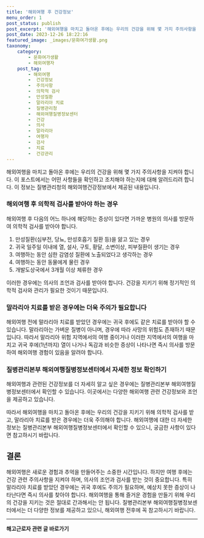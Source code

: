 ```yaml
---
title: '해외여행 후 건강정보'
menu_order: 1
post_status: publish
post_excerpt: '해외여행을 마치고 돌아온 후에는 우리의 건강을 위해 몇 가지 주의사항을 지켜야 합니다. 이 포스트에서는 어떤 사항들을 확인하고 조치해야 하는지에 대해 알려드리려 합니다. 이 정보는 질병관리청의 해외여행건강정보에서 제공된 내용입니다.'
post_date: 2023-12-26 18:22:16
featured_image: _images/문화여가생활.png
taxonomy:
    category:
        - 문화여가생활
        - 해외여행자
    post_tag:
        - 해외여행
        -  건강정보
        -  주의사항
        -  의학적 검사
        -  만성질환
        -  말라리아 치료
        -  질병관리청
        -  해외여행질병정보센터
        -  건강
        -  의사
        -  말라리아
        -  여행자
        -  검사
        -  치료
        -  건강관리
---
```



해외여행을 마치고 돌아온 후에는 우리의 건강을 위해 몇 가지 주의사항을 지켜야 합니다. 이 포스트에서는 어떤 사항들을 확인하고 조치해야 하는지에 대해 알려드리려 합니다. 이 정보는 질병관리청의 해외여행건강정보에서 제공된 내용입니다.

### 해외여행 후 의학적 검사를 받아야 하는 경우

해외여행 후 다음의 어느 하나에 해당하는 증상이 있다면 가까운 병원의 의사를 방문하여 의학적 검사를 받아야 합니다.

1. 만성질환(심부전, 당뇨, 만성호흡기 질환 등)을 앓고 있는 경우
2. 귀국 일주일 이내에 열, 설사, 구토, 황달, 소변이상, 피부질환이 생기는 경우
3. 여행하는 동안 심한 감염성 질환에 노출되었다고 생각하는 경우
4. 여행하는 동안 동물에게 물린 경우
5. 개발도상국에서 3개월 이상 체류한 경우

이러한 경우에는 의사의 조언과 검사를 받아야 합니다. 건강을 지키기 위해 정기적인 의학적 검사와 관리가 필요한 것이기 때문입니다.

### 말라리아 치료를 받은 경우에는 더욱 주의가 필요합니다

해외여행 전에 말라리아 치료를 받았던 경우에는 귀국 후에도 같은 치료를 받아야 할 수 있습니다. 말라리아는 가벼운 질병이 아니며, 경우에 따라 사망의 위험도 존재하기 때문입니다. 따라서 말라리아 위험 지역에서의 여행 중이거나 이러한 지역에서의 여행을 마치고 귀국 후에(1년까지) 열이 나거나 독감과 비슷한 증상이 나타나면 즉시 의사를 방문하여 해외여행 경험이 있음을 알려야 합니다.

### 질병관리본부 해외여행질병정보센터에서 자세한 정보 확인하기

해외여행과 관련된 건강정보를 더 자세히 알고 싶은 경우에는 질병관리본부 해외여행질병정보센터에서 확인할 수 있습니다. 이곳에서는 다양한 해외여행 관련 건강정보와 조언을 제공하고 있습니다.

따라서 해외여행을 마치고 돌아온 후에는 우리의 건강을 지키기 위해 의학적 검사를 받고, 말라리아 치료를 받은 경우에는 더욱 주의해야 합니다. 해외여행에 대한 더 자세한 정보는 질병관리본부 해외여행질병정보센터에서 확인할 수 있으니, 궁금한 사항이 있다면 참고하시기 바랍니다.

## 결론

해외여행은 새로운 경험과 추억을 만들어주는 소중한 시간입니다. 하지만 여행 후에는 건강 관련 주의사항을 지켜야 하며, 의사의 조언과 검사를 받는 것이 중요합니다. 특히 말라리아 치료를 받았던 경우에는 귀국 후에도 주의가 필요하며, 예상치 못한 증상이 나타난다면 즉시 의사를 찾아야 합니다.
해외여행을 통해 즐거운 경험을 만들기 위해 우리의 건강을 지키는 것은 절대로 간과해서는 안 됩니다. 질병관리본부 해외여행질병정보센터에서는 더 다양한 정보를 제공하고 있으니, 해외여행 전후에 꼭 참고하시기 바랍니다.
<!-- wp:separator -->
<hr class="wp-block-separator has-alpha-channel-opacity"/>
<!-- /wp:separator -->

<!-- wp:group {"backgroundColor":"base","layout":{"type":"constrained"}} -->
<div class="wp-block-group has-base-background-color has-background"><!-- wp:paragraph {"align":"center","fontSize":"medium"} -->
<p class="has-text-align-center has-large-font-size"><strong>해고근로자 관련 글 바로가기</strong></p>
<!-- /wp:paragraph -->


<!-- wp:latest-posts
{"categories":[{"id":12660,"count":19,"description":"","link":"https://uknowlaw.com/category/%ed%95%b4%ea%b3%a0%ea%b7%bc%eb%a1%9c%ec%9e%90/","name":"해고근로자","slug":"해고근로자","taxonomy":"category","parent":0,"meta":[],"_links":{"self":[{"href":"https://uknowlaw.com/wp-json/wp/v2/categories/12660"}],"collection":[{"href":"https://uknowlaw.com/wp-json/wp/v2/categories"}],"about":[{"href":"https://uknowlaw.com/wp-json/wp/v2/taxonomies/category"}],"wp:post_type":[{"href":"https://uknowlaw.com/wp-json/wp/v2/posts?categories=12660"}],"curies":[{"name":"wp","href":"https://api.w.org/{rel}","templated":true}]}}],"postsToShow":100,"excerptLength":28,"postLayout":"grid","columns":2,"featuredImageAlign":"left","featuredImageSizeSlug":"large","fontSize":"small"} /--></div>
<!-- /wp:group -->